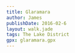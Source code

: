 ```yaml
---
title: Glaramara
author: James
publishDate: 2016-02-6
layout: walk.jade
tags: The Lake District
gpx: glaramara.gpx
---
```

